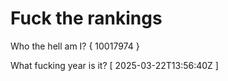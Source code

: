 # Fuck the rankings

Who the hell am I?
{ 10017974 }

What fucking year is it?
[ 2025-03-22T13:56:40Z ]
